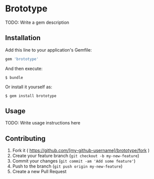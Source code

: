 # Brototype

TODO: Write a gem description

## Installation

Add this line to your application's Gemfile:

```ruby
gem 'brototype'
```

And then execute:

    $ bundle

Or install it yourself as:

    $ gem install brototype

## Usage

TODO: Write usage instructions here

## Contributing

1. Fork it ( https://github.com/[my-github-username]/brototype/fork )
2. Create your feature branch (`git checkout -b my-new-feature`)
3. Commit your changes (`git commit -am 'Add some feature'`)
4. Push to the branch (`git push origin my-new-feature`)
5. Create a new Pull Request
